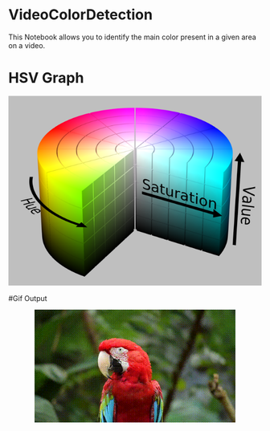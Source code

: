 # VideoColorDetection
This Notebook allows you to identify the main color present in a given area on a video.


# HSV Graph
![](640px-HSV_color_solid_cylinder_saturation_gray.png)
 
 #Gif Output
 <p align="center"><img src="data/gif/VideoOutput.gif"\></p>
